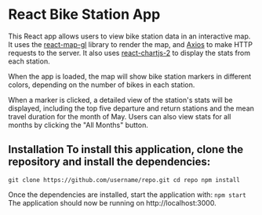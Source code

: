 # React Bike Station App  

This React app allows users to view bike station data in an interactive map. It uses the [react-map-gl](https://github.com/uber/react-map-gl) library to render the map, and [Axios](https://github.com/axios/axios) to make HTTP requests to the server. 
It also uses [react-chartjs-2](https://github.com/jerairrest/react-chartjs-2) to display the stats from each station.  

When the app is loaded, the map will show bike station markers in different colors, depending on the number of bikes in each station. 

When a marker is clicked, a detailed view of the station's stats will be displayed, including the top five departure and return stations and the mean travel duration for the month of May. Users can also view stats for all months by clicking the "All Months" button.


## Installation To install this application, clone the repository and install the dependencies:  
``` 
git clone https://github.com/username/repo.git cd repo npm install 
``` 
Once the dependencies are installed, start the application with: 
``` npm start ``` 
The application should now be running on http://localhost:3000.
